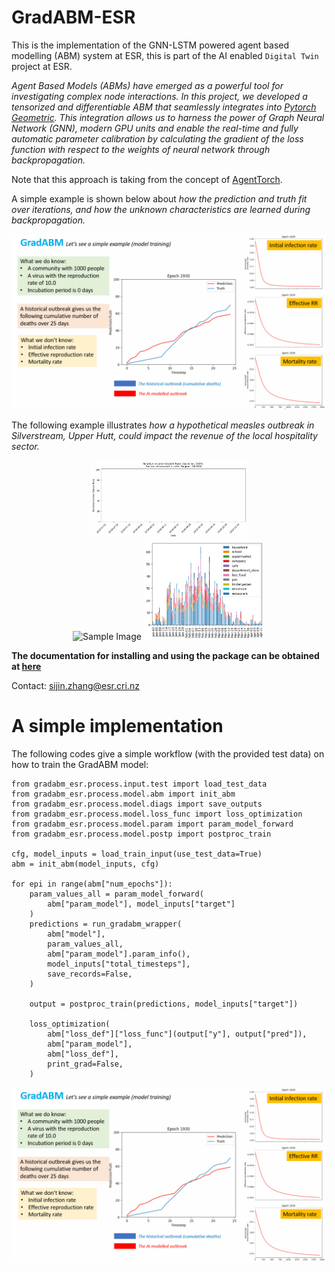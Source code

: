 GradABM-ESR
=============

This is the implementation of the GNN-LSTM powered agent based modelling (ABM) system at ESR, this is part of the AI enabled ``Digital Twin`` project at ESR. 

_Agent Based Models (ABMs) have emerged as a powerful tool for investigating complex node interactions. In this project, we developed a tensorized and differentiable ABM that seamlessly integrates into [Pytorch Geometric](https://pytorch-geometric.readthedocs.io/en/latest/). This integration allows us to harness the power of Graph Neural Network (GNN), modern GPU units and enable the real-time and fully automatic parameter calibration by calculating the gradient of the loss function with respect to the weights of neural network through backpropagation._

Note that this approach is taking from the concept of [AgentTorch](https://github.com/AgentTorch/AgentTorch).

A simple example is shown below about _how the prediction and truth fit over iterations, and how the unknown characteristics are learned during backpropagation._

<p align="center" style="margin-bottom:0">
    <img src="etc/wiki/gradabm_ESR.gif" alt="My GIF" width="700">
</p>

The following example illustrates _how a hypothetical measles outbreak in Silverstream, Upper Hutt, could impact the revenue of the local hospitality sector._

<p align="center" style="margin-bottom:0">
    <img src="etc/wiki/income_change_rate.gif?raw=true" alt="Sample Image" width="50%">
</p>
<p align="center" style="margin-top:0">
    <img src="etc/wiki/spread_map.gif?raw=true" alt="Sample Image" width="37.5%">
    <img src="etc/wiki/infection_1_state2_src.png?raw=true" alt="Sample Image" width="38.5%">
</p>


**The documentation for installing and using the package can be obtained at [here](https://june-nz.readthedocs.io/en/latest/DiffABM.html)**

Contact: sijin.zhang@esr.cri.nz

A simple implementation
==================

The following codes give a simple workflow (with the provided test data) on how to train the GradABM model:

```
from gradabm_esr.process.input.test import load_test_data
from gradabm_esr.process.model.abm import init_abm
from gradabm_esr.process.model.diags import save_outputs
from gradabm_esr.process.model.loss_func import loss_optimization
from gradabm_esr.process.model.param import param_model_forward
from gradabm_esr.process.model.postp import postproc_train

cfg, model_inputs = load_train_input(use_test_data=True)
abm = init_abm(model_inputs, cfg)

for epi in range(abm["num_epochs"]):
    param_values_all = param_model_forward(
        abm["param_model"], model_inputs["target"]
    )
    predictions = run_gradabm_wrapper(
        abm["model"],
        param_values_all,
        abm["param_model"].param_info(),
        model_inputs["total_timesteps"],
        save_records=False,
    )

    output = postproc_train(predictions, model_inputs["target"])

    loss_optimization(
        abm["loss_def"]["loss_func"](output["y"], output["pred"]),
        abm["param_model"],
        abm["loss_def"],
        print_grad=False,
    )

```

![My GIF](etc/wiki/gradabm_ESR.gif)


